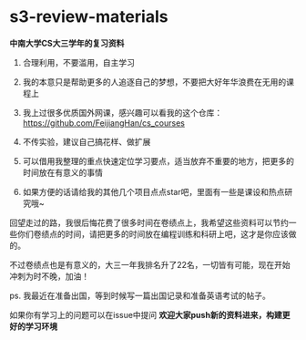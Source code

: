 # s3-review-materials
**中南大学CS大三学年的复习资料**

1. 合理利用，不要滥用，自主学习

2. 我的本意只是帮助更多的人追逐自己的梦想，不要把大好年华浪费在无用的课程上
   
4. 我上过很多优质国外网课，感兴趣可以看我的这个仓库：https://github.com/FeijiangHan/cs_courses

5. 不传实验，建议自己搞花样、做扩展
   
6. 可以借用我整理的重点快速定位学习要点，适当放弃不重要的地方，把更多的时间放在有意义的事情
   
7. 如果方便的话请给我的其他几个项目点点star吧，里面有一些是课设和热点研究哦~ 

回望走过的路，我很后悔花费了很多时间在卷绩点上，我希望这些资料可以节约一些你们卷绩点的时间，请把更多的时间放在编程训练和科研上吧，这才是你应该做的。

不过卷绩点也是有意义的，大三一年我排名升了22名，一切皆有可能，现在开始冲刺为时不晚，加油！

ps. 我最近在准备出国，等到时候写一篇出国记录和准备英语考试的帖子。

如果你有学习上的问题可以在issue中提问
**欢迎大家push新的资料进来，构建更好的学习环境**

